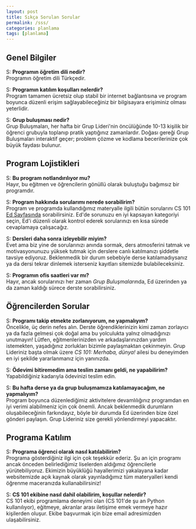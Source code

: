 ```yaml
---
layout: post
title: Sıkça Sorulan Sorular
permalink: /sss/
categories: planlama
tags: [planlama]
---
```

<!-- todo add table of contents, sort the questions in order of importance, maybe add some categories -->


## Genel Bilgiler  

S: **Programın öğretim dili nedir?**    
Programın öğretim dili Türkçedir.

S: **Programın katılım koşulları nelerdir?**  
 Program tamamen ücretsiz olup stabil bir internet bağlantısına ve program boyunca düzenli erişim sağlayabileceğiniz bir bilgisayara erişiminiz olması yeterlidir.

S: **Grup buluşması nedir?**  
 Grup Buluşmaları, her hafta bir Grup Lideri'nin öncülüğünde 10-13 kişilik bir öğrenci grubuyla toplanıp pratik yaptığınız zamanlardır. Doğası gereği Grup Buluşmaları interaktif geçer; problem çözme ve kodlama becerilerinize çok büyük faydası bulunur.

## Program Lojistikleri  

S: **Bu program notlandırılıyor mu?**  
 Hayır, bu eğitmen ve öğrencilerin gönüllü olarak buluştuğu bağımsız bir programdır.

S: **Program hakkında sorularımı nerede sorabilirim?**  
 Program ve programda kullandığımız materyalle ilgili bütün sorularını CS 101 [Ed Sayfasında]() sorabilirsiniz. Ed'de sorunuzu en iyi kapsayan kategoriyi seçin, Ed'i düzenli olarak kontrol ederek sorularınızı en kısa sürede cevaplamaya çalışacağız.

S: **Dersleri daha sonra izleyebilir miyim?**  
 Evet ama biz yine de sorularınızı anında sormak, ders atmosferini tatmak ve motivasyonunuzu yüksek tutmak için derslere canlı katılmanızı şiddetle tavsiye ediyoruz. Beklenmedik bir durum sebebiyle derse katılamadıysanız ya da dersi tekrar dinlemek isterseniz kayıtları sitemizde bulabileceksiniz.
<!-- add hyperlink to Lcture videos-->

S: **Programın ofis saatleri var mı?**  
 Hayır, ancak sorularınızı her zaman *Grup Buluşmaları*nda, Ed üzerinden ya da zaman kaldığı sürece derste sorabilirsiniz.

## Öğrencilerden Sorular

S: **Programı takip etmekte zorlanıyorum, ne yapmalıyım?**  
 Öncelikle, üç derin nefes alın. Derste öğrendiklerinizin kimi zaman zorlayıcı ya da fazla gelmesi çok doğal ama bu yolculukta yalnız olmadığınızı unutmayın! Lütfen, eğitmenlerinizden ve arkadaşlarınızdan yardım istemekten, yaşadığınız zorlukları bizimle paylaşmaktan çekinmeyin. Grup Lideriniz başta olmak üzere *CS 101: Merhaba, dünya!* ailesi  bu deneyimden en iyi şekilde yararlanmanız için yanınızda.

S: **Ödevimi bitiremedim ama teslim zamanı geldi, ne yapabilirim?**  
 Yapabildiğiniz kadarıyla ödevinizi teslim edin.

S: **Bu hafta derse ya da grup buluşmamıza katılamayacağım, ne yapmalıyım?**  
 Program boyunca düzenlediğimiz aktivitelere devamlılığınız programdan en iyi verimi alabilmeniz için çok önemli. Ancak beklenmedik durumların oluşabileceğinin farkındayız, böyle bir durumda Ed üzerinden bize özel gönderi paylaşın. Grup Lideriniz size gerekli yönlendirmeyi yapacaktır.

## Programa Katılım
S: **Programa öğrenci olarak nasıl katılabilirim?**  
 Programa gösterdiğiniz ilgi için çok teşekkür ederiz. Şu an için programı ancak önceden belirlediğimiz liselerden aldığımız öğrencilerle yürütebiliyoruz. Ekimizin büyüklüğü hayallerimizi yakalayana kadar websitemizde açık kaynak olarak yayınladığımız tüm materyalleri kendi öğrenme maceranızda kullanabilirsiniz!

S: **CS 101 ekibine nasıl dahil olabilirim, koşullar nelerdir?**  
 CS 101 ekibi programlama deneyimi olan (CS 101'de şu an Python kullanılıyor), eğitmeye, akranlar arası iletişime emek vermeye hazır kişilerden oluşur. Ekibe başvurmak için bize email adresimizden ulaşabilirsiniz.
<!-- todo: add email address --> 

<!-- todo
## Program ekibi ile nasıl iletişime geçebilirim?**  
Eğer programda yer alan bir öğrenciyseniz Ed sayfamızdan, değilseniz email adresimizden bize ulaşabilirsiniz. 
todo: maybe add a contact form
-->
